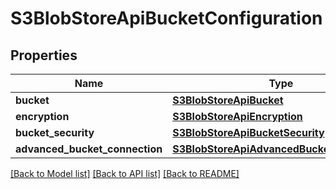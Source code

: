 # S3BlobStoreApiBucketConfiguration

## Properties

| Name                           | Type                                                                                    | Description | Notes      |
| ------------------------------ | --------------------------------------------------------------------------------------- | ----------- | ---------- |
| **bucket**                     | [**S3BlobStoreApiBucket**](S3BlobStoreApiBucket.md)                                     |             |
| **encryption**                 | [**S3BlobStoreApiEncryption**](S3BlobStoreApiEncryption.md)                             |             | [optional] |
| **bucket_security**            | [**S3BlobStoreApiBucketSecurity**](S3BlobStoreApiBucketSecurity.md)                     |             | [optional] |
| **advanced_bucket_connection** | [**S3BlobStoreApiAdvancedBucketConnection**](S3BlobStoreApiAdvancedBucketConnection.md) |             | [optional] |

[[Back to Model list]](../README.md#documentation-for-models) [[Back to API list]](../README.md#documentation-for-api-endpoints) [[Back to README]](../README.md)
